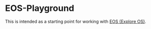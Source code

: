 # EOS-Playground

This is intended as a starting point for working with [EOS (Explore OS)](https://github.com/hardliner66/eos).